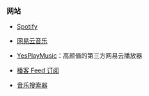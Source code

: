 ### 网站

- [Spotify](https://open.spotify.com/)

- [网易云音乐](https://music.163.com/)

- [YesPlayMusic](https://music.bluepill.one/)：高颜值的第三方网易云播放器

- [播客 Feed 订阅](https://getpodcast.xyz/)

- [音乐搜索器](http://y.yin2s.com/)